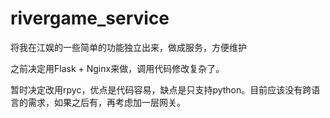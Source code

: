 # rivergame_service

将我在江娱的一些简单的功能独立出来，做成服务，方便维护

之前决定用Flask + Nginx来做，调用代码修改复杂了。

暂时决定改用rpyc，优点是代码容易，缺点是只支持python。目前应该没有跨语言的需求，如果之后有，再考虑加一层网关。
